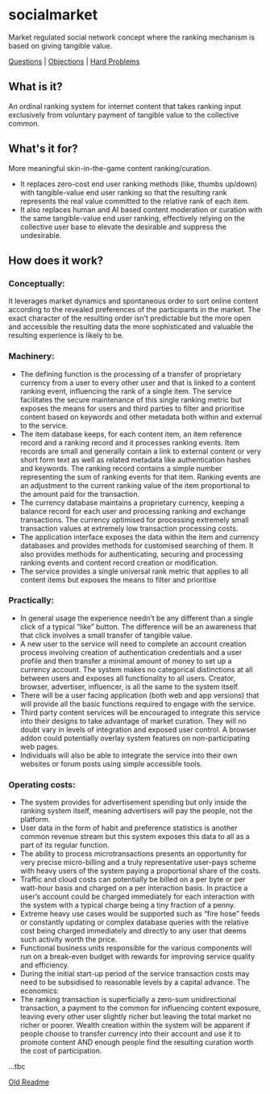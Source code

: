 # socialmarket
Market regulated social network concept where the ranking mechanism is based on giving tangible value.


[Questions](https://github.com/exfinium/socialmarket/blob/master/questions.md) | [Objections](https://github.com/exfinium/socialmarket/blob/master/objections.md) | [Hard Problems](https://github.com/exfinium/socialmarket/blob/master/hardProblems.md)

## What is it?
An ordinal ranking system for internet content that takes ranking input exclusively from voluntary payment of tangible value to the collective common.
## What's it for?
More meaningful skin-in-the-game content ranking/curation.
*	It replaces zero-cost end user ranking methods (like, thumbs up/down) with tangible-value end user ranking so that the resulting rank represents the real value committed to the relative rank of each item.
*	It also replaces human and AI based content moderation or curation with the same tangible-value end user ranking, effectively relying on the collective user base to elevate the desirable and suppress the undesirable.
## How does it work?

### Conceptually:
It leverages market dynamics and spontaneous order to sort online content according to the revealed preferences of the participants in the market.  The exact character of the resulting order isn’t predictable but the more open and accessible the resulting data the more sophisticated and valuable the resulting experience is likely to be.

### Machinery:  
*	The defining function is the processing of a transfer of proprietary currency from a user to every other user and that is linked to a content ranking event, influencing the rank of a single item. The service facilitates the secure maintenance of this single ranking metric but exposes the means for users and third parties to filter and prioritise content based on keywords and other metadata both within and external to the service.
*	The item database keeps, for each content item, an item reference record and a ranking record and it processes ranking events.  Item records are small and generally contain a link to external content or very short form text as well as related metadata like authentication hashes and keywords. The ranking record contains a simple number representing the sum of ranking events for that item. Ranking events are an adjustment to the current ranking value of the item proportional to the amount paid for the transaction.
*	The currency database maintains a proprietary currency, keeping a balance record for each user and processing ranking and exchange transactions.  The currency optimised for processing extremely small transaction values at extremely low transaction processing costs.
*	The application interface exposes the data within the item and currency databases and provides methods for customised searching of them.  It also provides methods for authenticating, securing and processing ranking events and content record creation or modification.
*	The service provides a single universal rank metric that applies to all content items but exposes the means to filter and prioritise
### Practically:
*	In general usage the experience needn’t be any different than a single click of a typical “like” button.  The difference will be an awareness that that click involves a small transfer of tangible value.
*	A new user to the service will need to complete an account creation process involving creation of authentication credentials and a user profile and then transfer a minimal amount of money to set up a currency account.  The system makes no categorical distinctions at all between users and exposes all functionality to all users. Creator, browser, advertiser, influencer, is all the same to the system itself.
*	There will be a user facing application (both web and app versions) that will provide all the basic functions required to engage with the service.
*	Third party content services will be encouraged to integrate this service into their designs to take advantage of market curation.  They will no doubt vary in levels of integration and exposed user control.  A browser addon could potentially overlay system features on non-participating web pages.
*	Individuals will also be able to integrate the service into their own websites or forum posts using simple accessible tools.
### Operating costs:
*	The system provides for advertisement spending but only inside the ranking system itself, meaning advertisers will pay the people, not the platform.
*	User data in the form of habit and preference statistics is another common revenue stream but this system exposes this data to all as a part of its regular function.
*	The ability to process microtransactions presents an opportunity for very precise micro-billing and a truly representative user-pays scheme with heavy users of the system paying a proportional share of the costs.
*	Traffic and cloud costs can potentially be billed on a per byte or per watt-hour basis and charged on a per interaction basis.  In practice a user’s account could be charged immediately for each interaction with the system with a typical charge being a tiny fraction of a penny.
*	Extreme heavy use cases would be supported such as “fire hose” feeds or constantly updating or complex database queries with the relative cost being charged immediately and directly to any user that deems such activity worth the price.
*	Functional business units responsible for the various components will run on a break-even budget with rewards for improving service quality and efficiency.
*	During the initial start-up period of the service transaction costs may need to be subsidised to reasonable levels by a capital advance.
The economics: 
*	The ranking transaction is superficially a zero-sum unidirectional transaction, a payment to the common for influencing content exposure, leaving every other user slightly richer but leaving the total market no richer or poorer.  Wealth creation within the system will be apparent if people choose to transfer currency into their account and use it to promote content AND enough people find the resulting curation worth the cost of participation.

...tbc

[Old Readme](https://github.com/exfinium/socialmarket/blob/master/README_old.md)
